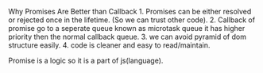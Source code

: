 Why Promises Are Better than Callback
    1. Promises can be either resolved or rejected once in the lifetime. (So we can trust other code).
    2. Callback of promise go to a seperate queue known as microtask queue it has higher priority then the normal callback queue.
    3. we can avoid pyramid of dom structure easily.
    4. code is cleaner and easy to read/maintain.



Promise is a logic so it is a part of js(language).
